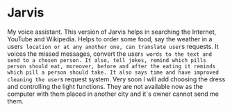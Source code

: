 # Jarvis
My voice assistant. This version of Jarvis helps in searching the Internet, YouTube and Wikipedia. Helps to order some food, say the weather in a user`s location or at any another one, can translate user`s requests. It voices the missed messages, convert the user`s words to the text and send to a chosen person. It also, tell jokes, remind which pills person should eat, moreover, before and after the eating it reminds which pill a person should take. It also says time and have improved cleaning the user`s request system. Very soon I will add choosing the dress and controlling the light functions. They are not available now as the computer with them placed in another city and it`s owner cannot send me them.
